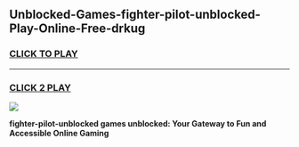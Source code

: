 
## Unblocked-Games-fighter-pilot-unblocked-Play-Online-Free-drkug
<h3>
<a href="https://premium76.site?title=fighter-pilot-unblocked&ref=26A">CLICK TO PLAY</a></h3>
<hr>

<h3>
<a href="https://premium76.site?title=fighter-pilot-unblocked&ref=26A">CLICK 2 PLAY</a>
  
</h3>

<a href="https://premium76.site?title=fighter-pilot-unblocked&ref=26A"><img src="https://clearcache.store/games.png"></a>


**fighter-pilot-unblocked games unblocked: Your Gateway to Fun and Accessible Online Gaming**
